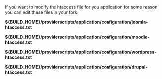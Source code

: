 If you want to modify the htaccess file for you application for some reason you can edit these files in your fork:  

**${BUILD_HOME}/providerscripts/application/configuration/joomla-htaccess.txt**  

**${BUILD_HOME}/providerscripts/application/configuration/moodle-htaccess.txt**  

**${BUILD_HOME}/providerscripts/application/configuration/wordpress-htaccess.txt**  

**${BUILD_HOME}/providerscripts/application/configuration/drupal-htaccess.txt**  

